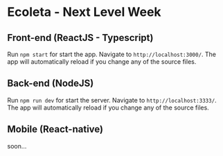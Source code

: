 # Ecoleta - Next Level Week

## Front-end (ReactJS - Typescript)

Run `npm start` for start the app. Navigate to `http://localhost:3000/`. The app will automatically reload if you change any of the source files.

## Back-end (NodeJS)

Run `npm run dev` for start the server. Navigate to `http://localhost:3333/`. The app will automatically reload if you change any of the source files.

## Mobile (React-native)

soon...